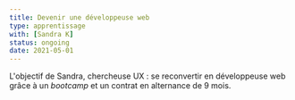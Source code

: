 ```yaml
---
title: Devenir une développeuse web
type: apprentissage
with: [Sandra K]
status: ongoing
date: 2021-05-01
---
```


L'objectif de Sandra, chercheuse UX : se reconvertir en développeuse web grâce à un _bootcamp_ et un contrat en alternance de 9 mois.

<!--more-->
